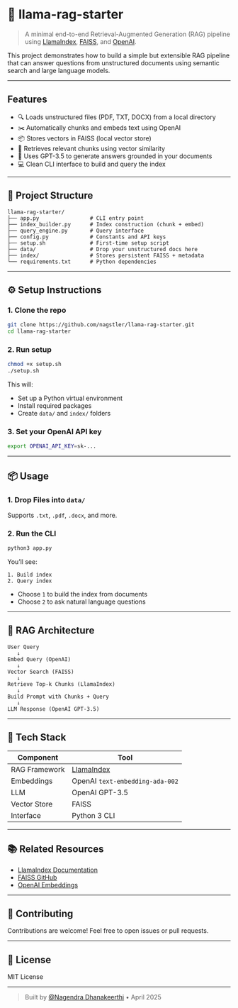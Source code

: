 # 🧠 llama-rag-starter

> A minimal end-to-end Retrieval-Augmented Generation (RAG) pipeline using [LlamaIndex](https://www.llamaindex.ai/), [FAISS](https://github.com/facebookresearch/faiss), and [OpenAI](https://platform.openai.com/).

This project demonstrates how to build a simple but extensible RAG pipeline that can answer questions from unstructured documents using semantic search and large language models.

---

## Features

- 🔍 Loads unstructured files (PDF, TXT, DOCX) from a local directory  
- ✂️ Automatically chunks and embeds text using OpenAI  
- 📦 Stores vectors in FAISS (local vector store)  
- 🧠 Retrieves relevant chunks using vector similarity  
- 🤖 Uses GPT-3.5 to generate answers grounded in your documents  
- 💻 Clean CLI interface to build and query the index  

---

## 📁 Project Structure

```
llama-rag-starter/
├── app.py                # CLI entry point
├── index_builder.py      # Index construction (chunk + embed)
├── query_engine.py       # Query interface
├── config.py             # Constants and API keys
├── setup.sh              # First-time setup script
├── data/                 # Drop your unstructured docs here
├── index/                # Stores persistent FAISS + metadata
└── requirements.txt      # Python dependencies
```

---

## ⚙️ Setup Instructions

### 1. Clone the repo

```bash
git clone https://github.com/nagstler/llama-rag-starter.git
cd llama-rag-starter
```

### 2. Run setup

```bash
chmod +x setup.sh
./setup.sh
```

This will:
- Set up a Python virtual environment
- Install required packages
- Create `data/` and `index/` folders

### 3. Set your OpenAI API key

```bash
export OPENAI_API_KEY=sk-...
```

---

## 📦 Usage

### 1. Drop Files into `data/`

Supports `.txt`, `.pdf`, `.docx`, and more.

### 2. Run the CLI

```bash
python3 app.py
```

You’ll see:

```
1. Build index
2. Query index
```

- Choose `1` to build the index from documents  
- Choose `2` to ask natural language questions

---

## 🔁 RAG Architecture

```
User Query
   ↓
Embed Query (OpenAI)
   ↓
Vector Search (FAISS)
   ↓
Retrieve Top-k Chunks (LlamaIndex)
   ↓
Build Prompt with Chunks + Query
   ↓
LLM Response (OpenAI GPT-3.5)
```

---

## 🧰 Tech Stack

| Component     | Tool                            |
|---------------|---------------------------------|
| RAG Framework | [LlamaIndex](https://llamaindex.ai) |
| Embeddings    | OpenAI `text-embedding-ada-002` |
| LLM           | OpenAI GPT-3.5                  |
| Vector Store  | FAISS                           |
| Interface     | Python 3 CLI                    |

---

## 📚 Related Resources

- [LlamaIndex Documentation](https://docs.llamaindex.ai/)
- [FAISS GitHub](https://github.com/facebookresearch/faiss)
- [OpenAI Embeddings](https://platform.openai.com/docs/guides/embeddings)

---

## 🤝 Contributing

Contributions are welcome! Feel free to open issues or pull requests.

---

## 📄 License

MIT License

---

> Built by [@Nagendra Dhanakeerthi](https://github.com/nagstler) • April 2025
